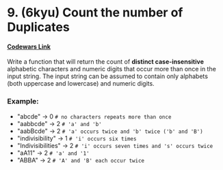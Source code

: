 # 9. (6kyu) Count the number of Duplicates

#### [Codewars Link](https://www.codewars.com/kata/54bf1c2cd5b56cc47f0007a1)

Write a function that will return the count of **distinct case-insensitive** alphabetic characters and numeric digits that occur more than once in the input string. The input string can be assumed to contain only alphabets (both uppercase and lowercase) and numeric digits.

### Example:

- "abcde" -> 0 `# no characters repeats more than once`
- "aabbcde" -> 2 `# 'a' and 'b'`
- "aabBcde" -> 2 `# 'a' occurs twice and 'b' twice ('b' and 'B')`
- "indivisibility" -> 1 `# 'i' occurs six times`
- "Indivisibilities" -> 2 `# 'i' occurs seven times and 's' occurs twice`
- "aA11" -> 2 `# 'a' and '1'`
- "ABBA" -> 2 `# 'A' and 'B' each occur twice`
